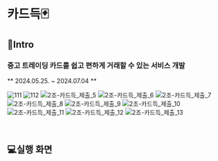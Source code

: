 # 카드득🃏


## 📃Intro
### 중고 트레이딩 카드를 쉽고 편하게 거래할 수 있는 서비스 개발
** 2024.05.25. ~ 2024.07.04 **

![111](https://github.com/user-attachments/assets/c0fe29ef-f771-47df-9350-29efca95de71)
![112](https://github.com/user-attachments/assets/94e43c54-f9a4-4e0c-9d7b-9b0a058d1f3d)
![2조-카드득_제출_5](https://github.com/user-attachments/assets/ac591b07-084b-4eb9-b9c6-e1331278c884)
![2조-카드득_제출_6](https://github.com/user-attachments/assets/8c8ccab7-79e8-4e1d-b121-2325a5f56c73)
![2조-카드득_제출_7](https://github.com/user-attachments/assets/87bc4b73-594b-4d09-ba88-8a9f5030d232)
![2조-카드득_제출_8](https://github.com/user-attachments/assets/952562e3-afce-4ec8-bbf4-691acc3bf235)
![2조-카드득_제출_9](https://github.com/user-attachments/assets/69fbe67a-6991-4844-998b-0629cc7708a6)
![2조-카드득_제출_10](https://github.com/user-attachments/assets/a8313c1f-ad00-4eab-90e5-9cac94dc72b9)
![2조-카드득_제출_11](https://github.com/user-attachments/assets/80890eb1-4860-4dcc-9ee3-ca2d59073c8d)
![2조-카드득_제출_12](https://github.com/user-attachments/assets/e9758d20-6e3a-4473-ac14-47eb66ce73cf)
![2조-카드득_제출_13](https://github.com/user-attachments/assets/ac3c5c6f-1d6b-4de1-9af9-525b67672065)


<br>

## 💻실행 화면

